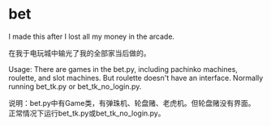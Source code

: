 # bet
I made this after I lost all my money in the arcade.

在我于电玩城中输光了我的全部家当后做的。

Usage: There are games in the bet.py, including pachinko machines, roulette, and slot machines. But roulette doesn't have an interface.
Normally running bet_tk.py or bet_tk_no_login.py.

说明：bet.py中有Game类，有弹珠机、轮盘赌、老虎机。但轮盘赌没有界面。
正常情况下运行bet_tk.py或bet_tk_no_login.py。
